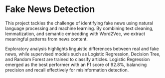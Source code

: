 # Fake News Detection

This project tackles the challenge of identifying fake news using natural language processing and machine learning. By combining text cleaning, lemmatization, and semantic embedding with Word2Vec, we extract meaningful patterns from news content. 

Exploratory analysis highlights linguistic differences between real and fake news, while supervised models such as Logistic Regression, Decision Tree, and Random Forest are trained to classify articles. Logistic Regression emerged as the best performer with an F1 score of 92.8%, balancing precision and recall effectively for misinformation detection.
